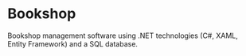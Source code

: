 # Bookshop
Bookshop management software using .NET technologies (C#, XAML, Entity Framework) and a SQL database.
